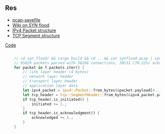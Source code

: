 ## Res

- [pcap-savefile](https://www.tcpdump.org/manpages/pcap-savefile.5.html)
- [Wiki on SYN flood](https://en.wikipedia.org/wiki/SYN_flood)
- [IPv4 Packet structure](https://en.wikipedia.org/wiki/Internet_Protocol_version_4#Packet_structure)
- [TCP Segment structure](https://en.wikipedia.org/wiki/Transmission_Control_Protocol#TCP_segment_structure)

[Code](https://github.com/Ysoding/cs/blob/main/computer-system/bits_bytes/syn_flood/syn_flood/src/main.rs)

```rust

    // cd syn_flood/ && cargo build && cd .. && cat synflood.pcap | syn_flood/target/debug/syn_flood
    // 95829 packets parsed with 56298 connections, 39531 (70.22%) acknowledged
    for packet in f.packets.iter() {
        // link layer header (4 bytes)
        // network layer header
        // transport layer header
        // application layer data
        let ipv4_packet = ipv4::Packet::from_bytes(&packet.payload[4..]).unwrap();
        let tcp_header = tcp::SegmentHeader::from_bytes(&ipv4_packet.payload).unwrap();
        if tcp_header.is_initiated() {
            initiated += 1.;
        }
        if tcp_header.is_acknowledgment() {
            acknowledged += 1.;
        }
    }
```
